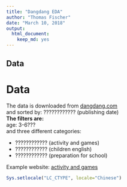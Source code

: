 ```yaml
---
title: "Dangdang EDA"
author: "Thomas Fischer"
date: "March 10, 2018"
output:
  html_document:
    keep_md: yes
---
```


## Data

# Data 

The data is downloaded from [dangdang.com](http://www.dangdang.com)  
and sorted by: ???????????? (publishing date)  
**The filters are:**  
age: 3-6???  
and three different categories: 
- ???????????? (activity and games)
- ???????????? (children english)
- ???????????? (preparation for school)  

Example website: [activity and games](http://category.dangdang.com/cp01.41.02.13.00.00-srsort_pubdate_desc.html)



```r
Sys.setlocale("LC_CTYPE", locale="Chinese")
```
